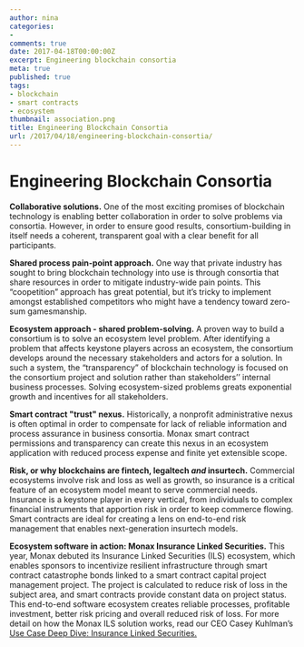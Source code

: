 ```yaml
---
author: nina
categories:
-
comments: true
date: 2017-04-18T00:00:00Z
excerpt: Engineering blockchain consortia
meta: true
published: true
tags:
- blockchain
- smart contracts
- ecosystem
thumbnail: association.png
title: Engineering Blockchain Consortia
url: /2017/04/18/engineering-blockchain-consortia/
---
```


# Engineering Blockchain Consortia


**Collaborative solutions.**
One of the most exciting promises of blockchain technology is enabling better collaboration in order to solve problems via consortia. However, in order to ensure good results, consortium-building in itself needs a coherent, transparent goal with a clear benefit for all participants.


**Shared process pain-point approach.** 
One way that private industry has sought to bring blockchain technology into use is through consortia that share resources in order to mitigate industry-wide pain points. This “coopetition”  approach has great potential, but it’s tricky to implement amongst established competitors who might have a tendency toward zero-sum gamesmanship.


**Ecosystem approach - shared problem-solving.** 
A proven way to build a consortium is to solve an ecosystem level problem. After identifying a problem that affects keystone players across an ecosystem, the consortium develops around the necessary stakeholders and actors for a solution. In such a system, the “transparency” of blockchain technology is focused on the consortium project and solution rather than stakeholders’’ internal business processes. Solving ecosystem-sized problems greats exponential growth and incentives for all stakeholders.


**Smart contract "trust" nexus.** 
Historically, a nonprofit administrative nexus is often optimal in order to compensate for lack of reliable information and process assurance in business consortia. Monax smart contract permissions and transparency can create this nexus in an ecosystem application with reduced process expense and finite yet extensible scope.


**Risk, or why blockchains are fintech, legaltech *and* insurtech.** 
Commercial ecosystems involve risk and loss as well as growth, so insurance is a critical feature of an ecosystem model meant to serve commercial needs. Insurance is a keystone player in every vertical, from individuals to complex financial instruments that apportion risk in order to keep commerce flowing. Smart contracts are ideal for creating a lens on end-to-end risk management that enables next-generation insurtech models. 


**Ecosystem software in action: Monax Insurance Linked Securities.** 
This year, Monax debuted its Insurance Linked Securities (ILS) ecosystem, which enables sponsors to incentivize resilient infrastructure through smart contract catastrophe bonds linked to a smart contract capital project management project. The project is calculated to reduce risk of loss in the subject area, and smart contracts provide constant data on project status. This end-to-end software ecosystem creates reliable processes, profitable investment, better risk pricing and overall reduced risk of loss. For more detail on how the Monax ILS solution works, read our CEO Casey Kuhlman’s [Use Case Deep Dive: Insurance Linked Securities.](https://monax.io/blog/2017/02/02/use-case-deep-dive-insurance-linked-securities/) 

